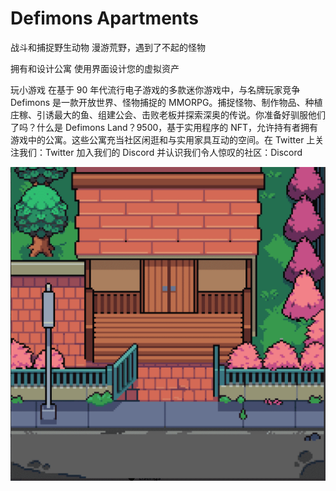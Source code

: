 # Defimons Apartments

战斗和捕捉野生动物
漫游荒野，遇到了不起的怪物

拥有和设计公寓
使用界面设计您的虚拟资产

玩小游戏
在基于 90 年代流行电子游戏的多款迷你游戏中，与名牌玩家竞争Defimons 是一款开放世界、怪物捕捉的 MMORPG。捕捉怪物、制作物品、种植庄稼、引诱最大的鱼、组建公会、击败老板并探索深奥的传说。你准备好驯服他们了吗？什么是 Defimons Land？9500，基于实用程序的 NFT，允许持有者拥有游戏中的公寓。这些公寓充当社区闲逛和与实用家具互动的空间。在 Twitter 上关注我们：Twitter 加入我们的 Discord 并认识我们令人惊叹的社区：Discord

![nft](微信截图_20220902193047.png)


